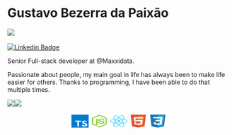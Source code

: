 # Gustavo Bezerra da Paixão 

![](https://komarev.com/ghpvc/?username=gbpaixao)

[![Linkedin Badge](https://img.shields.io/badge/Linkedin-blue?style=flat-square&logo=Linkedin&logoColor=white&link=https://www.linkedin.com/in/gustavobezerrapaixao)](https://www.linkedin.com/in/gustavobezerrapaixao)

Senior Full-stack developer at @Maxxidata.

Passionate about people, my main goal in life has always been to make life easier for others. Thanks to programming, I have been able to do that multiple times.

<!-- GitHub Stats made by: https://github.com/anuraghazra/github-readme-stats -->
<div align="center" style="display: flex">
  <a>
    <img align="top" src="https://github-readme-stats.vercel.app/api?username=gbpaixao&include_all_commits=true&count_private=true&show_icons=true&custom_title=GitHub%20Stats" />
  </a>
  <a href="https://github.com/gbpaixao">
    <img align="top" src="https://github-readme-stats.vercel.app/api/top-langs/?username=gbpaixao&exclude_repo=Creating-Programming-Language-with-SableCC&layout=compact" />
  </a>

  <!-- If I'm ever too proud of a repo 
  [![Readme Card](https://github-readme-stats.vercel.app/api/pin/?username=anuraghazra&repo=github-readme-stats)](https://github.com/anuraghazra/github-readme-stats)
  -->
</div>

<!-- Languages -->
<div align="center">
  <br>
  <img align="center" alt="Typescript" title="Typescript" height="30" width="40" src="https://raw.githubusercontent.com/devicons/devicon/master/icons/typescript/typescript-plain.svg">
  <img align="center" alt="Node.js" title="Node.js" height="30" width="40" src="https://raw.githubusercontent.com/devicons/devicon/master/icons/nodejs/nodejs-original.svg">
  <img align="center" alt="React" title="React" height="30" width="40" src="https://raw.githubusercontent.com/devicons/devicon/master/icons/react/react-original.svg">
  <img align="center" alt="HTML" title="HTML" height="30" width="40" src="https://raw.githubusercontent.com/devicons/devicon/master/icons/html5/html5-original.svg">
  <img align="center" alt="CSS" title="CSS" height="30" width="40" src="https://raw.githubusercontent.com/devicons/devicon/master/icons/css3/css3-original.svg">
  <br>
</div>
